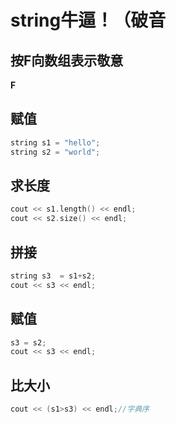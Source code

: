 # string牛逼！（破音
## 按F向数组表示敬意
**F**
## 赋值
~~~c++
string s1 = "hello";
string s2 = "world";
~~~
## 求长度
~~~c++
cout << s1.length() << endl;
cout << s2.size() << endl;
~~~
## 拼接
~~~c++
string s3  = s1+s2;
cout << s3 << endl;
~~~
## 赋值
~~~c++
s3 = s2;
cout << s3 << endl;
~~~
## 比大小
~~~c++
cout << (s1>s3) << endl;//字典序
~~~
